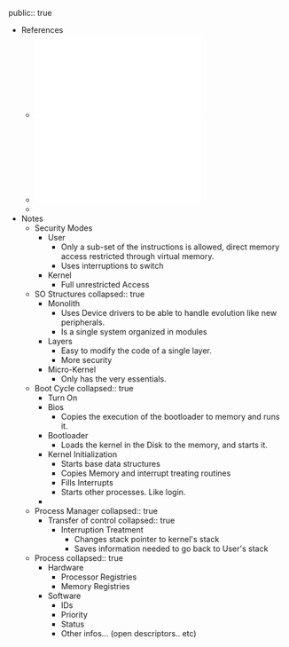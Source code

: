 public:: true

- References
	- ![Intro 2- Organizacao dos Sistemas Operativos.pdf](../assets/Intro_2-_Organizacao_dos_Sistemas_Operativos_1737552007505_0.pdf)
	- ![14 - Organizacao-sistemas-operativos e despacho.pdf](../assets/14_-_Organizacao-sistemas-operativos_e_despacho_1735458139693_0.pdf)
	-
- Notes
	- Security Modes
		- User
			- Only a sub-set of the instructions is allowed, direct memory access restricted through virtual memory.
			- Uses interruptions to switch
		- Kernel
			- Full unrestricted Access
	- SO Structures
	  collapsed:: true
		- Monolith
			- Uses Device drivers to be able to handle evolution like new peripherals.
			- Is a single system organized in modules
		- Layers
			- Easy to modify the code of a single layer.
			- More security
		- Micro-Kernel
			- Only has the very essentials.
	- Boot Cycle
	  collapsed:: true
		- Turn On
		- Bios
			- Copies the execution of the bootloader to memory and runs it.
		- Bootloader
			- Loads the kernel in the Disk to the memory, and starts it.
		- Kernel Initialization
			- Starts base data structures
			- Copies Memory and interrupt treating routines
			- Fills Interrupts
			- Starts other processes. Like login.
		-
	- Process Manager
	  collapsed:: true
		- Transfer of control
		  collapsed:: true
			- Interruption Treatment
				- Changes stack pointer to kernel's stack
				- Saves information needed to go back to User's stack
	- Process
	  collapsed:: true
		- Hardware
			- Processor Registries
			- Memory Registries
		- Software
			- IDs
			- Priority
			- Status
			- Other infos... (open descriptors.. etc)